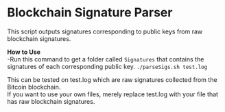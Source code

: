 # Blockchain Signature Parser
This script outputs signatures corresponding to public keys from raw blockchain signatures.   

**How to Use**  
-Run this command to get a folder called ```Signatures``` that contains the signatures of each corresponding public key.  ```./parseSigs.sh test.log```  

This can be tested on test.log which are raw signatures collected from the Bitcoin blockchain.  
If you want to use your own files, 
merely replace test.log with your file that has raw blockchain signatures.
